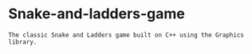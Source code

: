 # Snake-and-ladders-game

```
The classic Snake and Ladders game built on C++ using the Graphics library.
```

